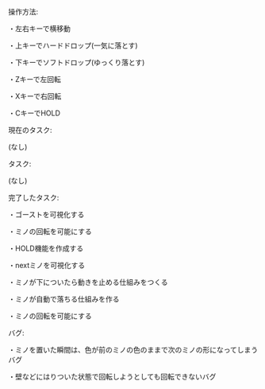 操作方法:

・左右キーで横移動

・上キーでハードドロップ(一気に落とす)

・下キーでソフトドロップ(ゆっくり落とす)

・Zキーで左回転

・Xキーで右回転

・CキーでHOLD




現在のタスク:

(なし)




タスク:

(なし)




完了したタスク:

・ゴーストを可視化する

・ミノの回転を可能にする

・HOLD機能を作成する

・nextミノを可視化する

・ミノが下についたら動きを止める仕組みをつくる

・ミノが自動で落ちる仕組みを作る

・ミノの回転を可能にする




バグ:

・ミノを置いた瞬間は、色が前のミノの色のままで次のミノの形になってしまうバグ

・壁などにはりついた状態で回転しようとしても回転できないバグ
